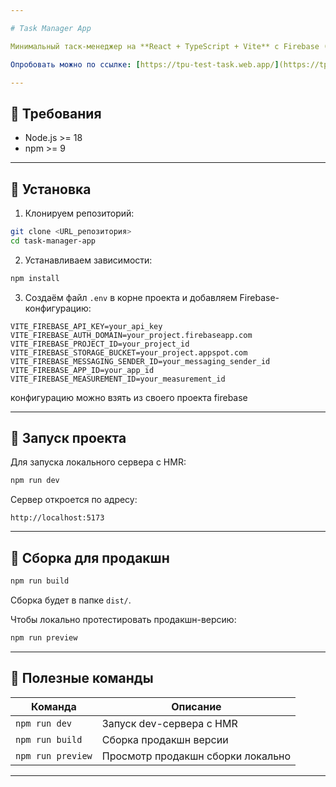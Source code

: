 ```yaml
---

# Task Manager App

Минимальный таск-менеджер на **React + TypeScript + Vite** с Firebase (авторизация и Firestore).

Опробовать можно по ссылке: [https://tpu-test-task.web.app/](https://tpu-test-task.web.app/)

---
```


## 🔹 Требования

* Node.js >= 18
* npm >= 9

---

## 🔹 Установка

1. Клонируем репозиторий:

```bash
git clone <URL_репозитория>
cd task-manager-app
```

2. Устанавливаем зависимости:

```bash
npm install
```

3. Создаём файл `.env` в корне проекта и добавляем Firebase-конфигурацию:

```env
VITE_FIREBASE_API_KEY=your_api_key
VITE_FIREBASE_AUTH_DOMAIN=your_project.firebaseapp.com
VITE_FIREBASE_PROJECT_ID=your_project_id
VITE_FIREBASE_STORAGE_BUCKET=your_project.appspot.com
VITE_FIREBASE_MESSAGING_SENDER_ID=your_messaging_sender_id
VITE_FIREBASE_APP_ID=your_app_id
VITE_FIREBASE_MEASUREMENT_ID=your_measurement_id
```

конфигурацию можно взять из своего проекта firebase

---

## 🔹 Запуск проекта

Для запуска локального сервера с HMR:

```bash
npm run dev
```

Сервер откроется по адресу:

```
http://localhost:5173
```

---

## 🔹 Сборка для продакшн

```bash
npm run build
```

Сборка будет в папке `dist/`.

Чтобы локально протестировать продакшн-версию:

```bash
npm run preview
```

---


## 🔹 Полезные команды

| Команда           | Описание                          |
| ----------------- | --------------------------------- |
| `npm run dev`     | Запуск dev-сервера с HMR          |
| `npm run build`   | Сборка продакшн версии            |
| `npm run preview` | Просмотр продакшн сборки локально |

---
